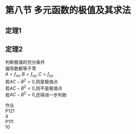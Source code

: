 # 第八节 多元函数的极值及其求法  



## 定理1  

## 定理2  
判断极值的充分条件  
偏导数都等于零  
$A=f_{xx},B=f_{xy},C=f_{yy}$  
若$AC-B^2>0$,则是极值点  
若$AC-B^2<0$,则不是极值点  
若$AC-B^2=0$,还得进一步判断  

作业  
P121  
4  
P111   
10
